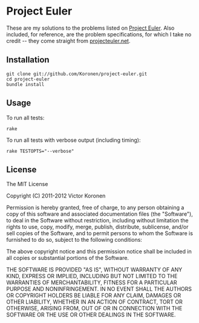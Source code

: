 # Project Euler

These are my solutions to the problems listed on [Project Euler](http://projecteuler.net/).
Also included, for reference, are the problem specifications, for which I take no credit -- they come
straight from [projecteuler.net](http://projecteuler.net/).

## Installation

    git clone git://github.com/Koronen/project-euler.git
    cd project-euler
    bundle install

## Usage

To run all tests:

    rake

To run all tests with verbose output (including timing):

    rake TESTOPTS="--verbose"

## License

The MIT License

Copyright (C) 2011-2012 Victor Koronen

Permission is hereby granted, free of charge, to any person obtaining a copy of this software and associated documentation files (the "Software"), to deal in the Software without restriction, including without limitation the rights to use, copy, modify, merge, publish, distribute, sublicense, and/or sell copies of the Software, and to permit persons to whom the Software is furnished to do so, subject to the following conditions:

The above copyright notice and this permission notice shall be included in all copies or substantial portions of the Software.

THE SOFTWARE IS PROVIDED "AS IS", WITHOUT WARRANTY OF ANY KIND, EXPRESS OR IMPLIED, INCLUDING BUT NOT LIMITED TO THE WARRANTIES OF MERCHANTABILITY, FITNESS FOR A PARTICULAR PURPOSE AND NONINFRINGEMENT. IN NO EVENT SHALL THE AUTHORS OR COPYRIGHT HOLDERS BE LIABLE FOR ANY CLAIM, DAMAGES OR OTHER LIABILITY, WHETHER IN AN ACTION OF CONTRACT, TORT OR OTHERWISE, ARISING FROM, OUT OF OR IN CONNECTION WITH THE SOFTWARE OR THE USE OR OTHER DEALINGS IN THE SOFTWARE.
